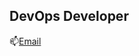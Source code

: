 ## DevOps Developer
:mailbox:[Email](mailto:smyi2k@gmail.com?subject=[GitHub]%20Source%20Han%20Sans)
